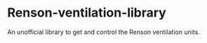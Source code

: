 # Renson-ventilation-library

An unofficial library to get and control the Renson ventilation units.